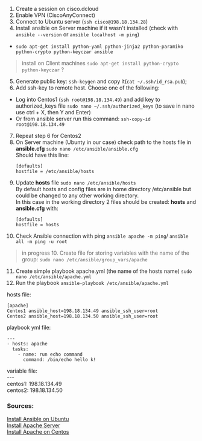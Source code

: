 1. Create a session on cisco.dcloud
2. Enable VPN (CiscoAnyConnect)
3. Connect to Ubuntu server (`ssh cisco@198.18.134.28`)
4. Install ansible on Server machine if it wasn't installed (check with `ansible --version` or `ansible localhost -m ping`)
  * `sudo apt-get install python-yaml python-jinja2 python-paramiko python-crypto python-keyczar ansible`
  > install on Client machines `sudo apt-get install python-crypto python-keyczar` ?
5. Generate public key: `ssh-keygen` and copy it(`cat ~/.ssh/id_rsa.pub`);
6. Add ssh-key to remote host. Choose one of the following: 
  * Log into Centos1 (`ssh root@198.18.134.49`) and add key to authorized_keys file `sudo nano ~/.ssh/authorized_keys` (to save in nano use ctrl + X, then Y and Enter)
  * Or from ansible server run this command: `ssh-copy-id root@198.18.134.49`
7. Repeat step 6 for Centos2
8. On Server machine (Ubunty in our case) check path to the hosts file in **ansible.cfg** `sudo nano /etc/ansible/ansible.cfg`\
  Should have this line:
   ```
   [defaults]
   hostfile = /etc/ansible/hosts
   ```
9. Update **hosts** file `sudo nano /etc/ansible/hosts`\
   By default hosts and config files are in home directory /etc/ansible but could be changed to any other working directory.\
   In this case in the working directory 2 files should be created: **hosts** and **ansible.cfg** with: 
    ```
   [defaults]
    hostfile = hosts
    ```
9. Check Ansible connection with ping `ansible apache -m ping`/ `ansible all -m ping -u root`

> in progress
> 10. Create file for storing variables with the name of the group: `sudo nano /etc/ansible/group_vars/apache`

11. Create simple playbook apache.yml (the name of the hosts name) `sudo nano /etc/ansible/apache.yml`
12. Run the playbook `ansible-playbook /etc/ansible/apache.yml`



hosts file:
```
[apache]
Centos1 ansible_host=198.18.134.49 ansible_ssh_user=root
Centos2 ansible_host=198.18.134.50 ansible_ssh_user=root
```

playbook  yml file:
```
---
- hosts: apache
  tasks:
    - name: run echo command
      command: /bin/echo hello k!
```

variable file:\
---\
centos1: 198.18.134.49\
centos2: 198.18.134.50


### Sources:
[Install Ansible on Ubuntu](https://www.techrepublic.com/article/how-to-install-ansible-on-ubuntu-server-18-04/)\
[Install Apache Server](https://www.bogotobogo.com/DevOps/Ansible/Ansible_SettingUp_Webservers_Apache.php)\
[Install Apache on Centos](https://www.vultr.com/docs/how-to-install-apache-on-centos-7/?gclid=Cj0KCQjw1qL6BRCmARIsADV9JtYvUn_K0HSbl7wtMxWJQUtZct7il6qXKgVEWapXC6VZrvgXqBEdmR8aAjCXEALw_wcB)
